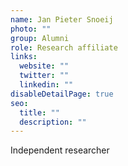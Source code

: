```yaml
---
name: Jan Pieter Snoeij
photo: ""
group: Alumni
role: Research affiliate
links:
  website: ""
  twitter: ""
  linkedin: ""
disableDetailPage: true
seo:
  title: ""
  description: ""
---
```


Independent researcher
